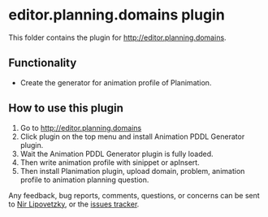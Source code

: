 # editor.planning.domains plugin

This folder contains the plugin for http://editor.planning.domains.

## Functionality
 - Create the generator for animation profile of Planimation.

## How to use this plugin

1. Go to http://editor.planning.domains
2. Click plugin on the top menu and install Animation PDDL Generator plugin.
3. Wait the Animation PDDL Generator plugin is fully loaded.
4. Then write animation profile with sinippet or apInsert.
5. Then install Planimation plugin, upload domain, problem, animation profile to animation planning question.

Any feedback, bug reports, comments, questions, or concerns can be sent to [Nir Lipovetzky], or the [issues tracker](https://github.com/planimation/plugins/issues).

[Nir Lipovetzky]:<mailto:nir.lipovetzky@unimelb.edu.au>

